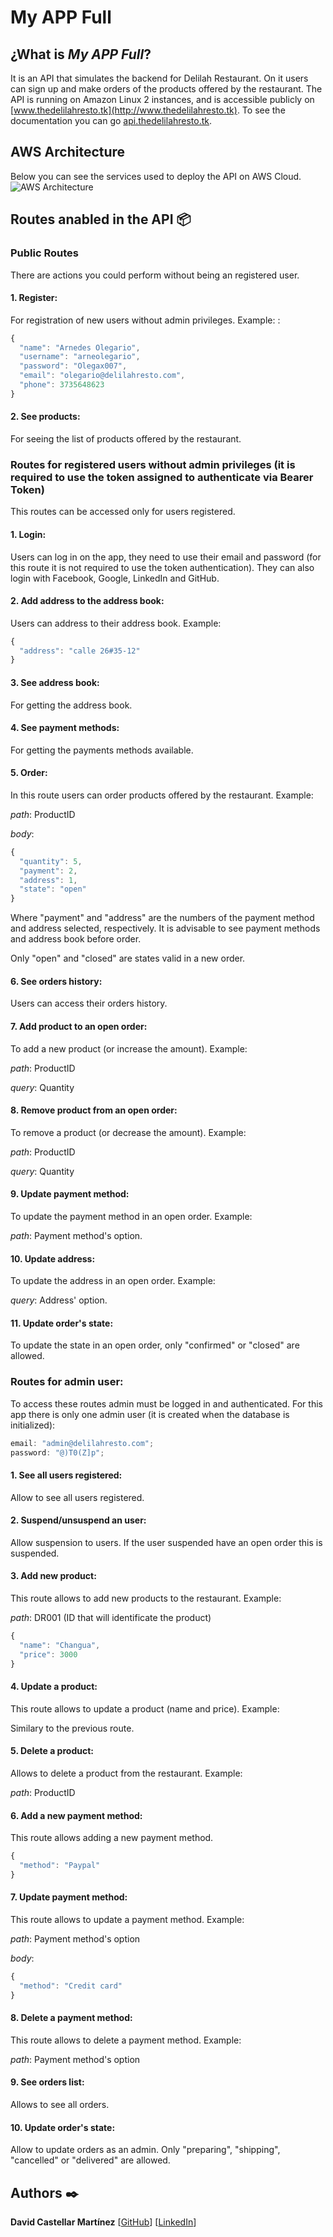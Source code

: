 # My APP Full

## ¿What is **_My APP Full_**?

It is an API that simulates the backend for Delilah Restaurant. On it users can sign up and make orders of the products offered by the restaurant. The API is running on Amazon Linux 2 instances, and is accessible publicly on [www.thedelilahresto.tk](http://www.thedelilahresto.tk). To see the documentation you can go [api.thedelilahresto.tk](http://api.thedelilahresto.tk).

## AWS Architecture

Below you can see the services used to deploy the API on AWS Cloud. 
![AWS Architecture](https://d2r6fy556ft7r4.cloudfront.net/AWS+Arquitecture.PNG)


## Routes anabled in the API 📦

### Public Routes

There are actions you could perform without being an registered user.

#### 1. Register:

For registration of new users without admin privileges. Example: :

```javascript
{
  "name": "Arnedes Olegario",
  "username": "arneolegario",
  "password": "Olegax007",
  "email": "olegario@delilahresto.com",
  "phone": 3735648623
}
```

#### 2. See products:

For seeing the list of products offered by the restaurant.

### Routes for registered users without admin privileges (it is required to use the token assigned to authenticate via Bearer Token)

This routes can be accessed only for users registered.

#### 1. Login:

Users can log in on the app, they need to use their email and password (for this route it is not required to use the token authentication). They can also login with Facebook, Google, LinkedIn and GitHub.

#### 2. Add address to the address book:

Users can address to their address book. Example:

```javascript
{
  "address": "calle 26#35-12"
}
```

#### 3. See address book:

For getting the address book.

#### 4. See payment methods:

For getting the payments methods available.

#### 5. Order:

In this route users can order products offered by the restaurant. Example:

_path_: ProductID

_body_:

```javascript
{
  "quantity": 5,
  "payment": 2,
  "address": 1,
  "state": "open"
}
```

Where "payment" and "address" are the numbers of the payment method and address selected, respectively. It is advisable to see payment methods and address book before order.

Only "open" and "closed" are states valid in a new order.

#### 6. See orders history:

Users can access their orders history.

#### 7. Add product to an open order:

To add a new product (or increase the amount). Example:

_path_: ProductID

_query_: Quantity

#### 8. Remove product from an open order:

To remove a product (or decrease the amount). Example:

_path_: ProductID

_query_: Quantity

#### 9. Update payment method:

To update the payment method in an open order. Example:

_path_: Payment method's option.

#### 10. Update address:

To update the address in an open order. Example:

_query_: Address' option.

#### 11. Update order's state:

To update the state in an open order, only "confirmed" or "closed" are allowed.

### Routes for admin user:

To access these routes admin must be logged in and authenticated. For this app there is only one admin user (it is created when the database is initialized):

```javascript
email: "admin@delilahresto.com";
password: "@)T0(Z]p";
```

#### 1. See all users registered:

Allow to see all users registered.

#### 2. Suspend/unsuspend an user:

Allow suspension to users. If the user suspended have an open order this is suspended.

#### 3. Add new product:

This route allows to add new products to the restaurant. Example:

_path_: DR001 (ID that will identificate the product)

```javascript
{
  "name": "Changua",
  "price": 3000
}
```

#### 4. Update a product:

This route allows to update a product (name and price). Example:

Similary to the previous route.

#### 5. Delete a product:

Allows to delete a product from the restaurant. Example:

_path_: ProductID

#### 6. Add a new payment method:

This route allows adding a new payment method.

```javascript
{
  "method": "Paypal"
}
```

#### 7. Update payment method:

This route allows to update a payment method. Example:

_path_: Payment method's option

_body_:

```javascript
{
  "method": "Credit card"
}
```

#### 8. Delete a payment method:

This route allows to delete a payment method. Example:

_path_: Payment method's option

#### 9. See orders list:

Allows to see all orders.

#### 10. Update order's state:

Allow to update orders as an admin. Only "preparing", "shipping", "cancelled" or "delivered" are allowed.

## Authors ✒️

**David Castellar Martínez** [[GitHub](https://github.com/castellarmartinez/)]
[[LinkedIn](https://www.linkedin.com/in/castellarmartinez/)]